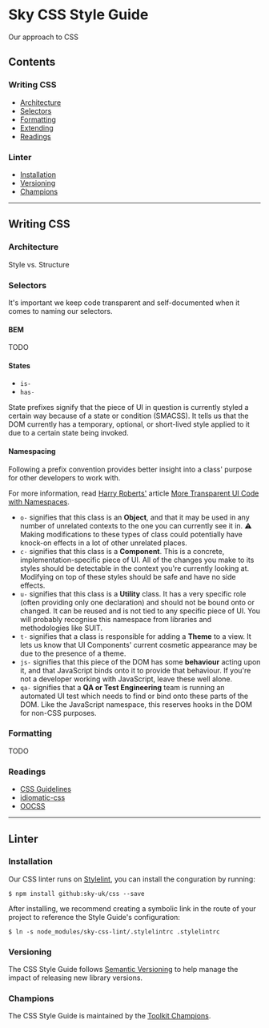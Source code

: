 # Sky CSS Style Guide

Our approach to CSS

## Contents

### Writing CSS
* [Architecture](#architecture)
* [Selectors](#selectors)
* [Formatting](#formatting)
* [Extending](#extending)
* [Readings](#readings)

### Linter
* [Installation](#installation)
* [Versioning](#versioning)
* [Champions](#champions)

---

## Writing CSS

### Architecture

Style vs. Structure

### Selectors
It's important we keep code transparent and self-documented when it comes to naming our selectors. 

#### BEM
TODO

#### States
- `is-`
- `has-` 

State prefixes signify that the piece of UI in question is currently styled a certain way because of a state or condition (SMACSS). It tells us that the DOM currently has a temporary, optional, or short-lived style applied to it due to a certain state being invoked.

#### Namespacing
Following a prefix convention provides better insight into a class' purpose for other developers to work with.

For more information, read [Harry Roberts'](https://github.com/csswizardry/) article [More Transparent UI Code with Namespaces](http://csswizardry.com/2015/03/more-transparent-ui-code-with-namespaces/).

* `o-` signifies that this class is an **Object**, and that it may be used in any number of unrelated contexts to the one you can currently see it in. :warning: Making modifications to these types of class could potentially have knock-on effects in a lot of other unrelated places.
* `c-` signifies that this class is a **Component**. This is a concrete, implementation-specific piece of UI. All of the changes you make to its styles should be detectable in the context you're currently looking at. Modifying on top of these styles should be safe and have no side effects.
* `u-` signifies that this class is a **Utility** class. It has a very specific role (often providing only one declaration) and should not be bound onto or changed. It can be reused and is not tied to any specific piece of UI. You will probably recognise this namespace from libraries and methodologies like SUIT.
* `t-` signifies that a class is responsible for adding a **Theme** to a view. It lets us know that UI Components' current cosmetic appearance may be due to the presence of a theme.
* `js-` signifies that this piece of the DOM has some **behaviour** acting upon it, and that JavaScript binds onto it to provide that behaviour. If you're not a developer working with JavaScript, leave these well alone.
* `qa-` signifies that a **QA or Test Engineering** team is running an automated UI test which needs to find or bind onto these parts of the DOM. Like the JavaScript namespace, this reserves hooks in the DOM for non-CSS purposes.

### Formatting
TODO

### Readings
- [CSS Guidelines](http://cssguidelin.es/)
- [idiomatic-css](https://github.com/necolas/idiomatic-css)
- [OOCSS](https://www.smashingmagazine.com/2011/12/an-introduction-to-object-oriented-css-oocss/)

---

## Linter

### Installation

Our CSS linter runs on [Stylelint](https://github.com/stylelint/stylelint), you can install the conguration by running:

```
$ npm install github:sky-uk/css --save
```

After installing, we recommend creating a symbolic link in the route of your project to reference the Style Guide's configuration:

```
$ ln -s node_modules/sky-css-lint/.stylelintrc .stylelintrc
```

### Versioning

The CSS Style Guide follows [Semantic Versioning](http://semver.org) to help manage the impact of releasing new library versions.

### Champions

The CSS Style Guide is maintained by the [Toolkit Champions](https://github.com/sky-uk/toolkit#champions).
